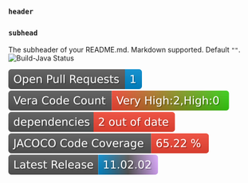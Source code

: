 

### `header`

### `subhead`

The subheader of your README.md. Markdown supported. Default `""`.
![Build-Java Status](https://github.com/RahulVadisetty91/RestService/actions/workflows/build.yml/badge.svg?branch=develop/pipeline)

<img alt="GitHub pull requests" src=".github/badges/open-pr-count.svg">
<img alt="GitHub pull requests" src=".github/badges/vv-code-count.svg">
<img alt="Dependencies" src=".github/badges/depend-badge.svg">
<img alt="Code Coverage" src=".github/badges/jacoco-code-coverage.svg">

<a href="https://github.com/RahulVadisetty91/RestService/releases">
  <img alt="Issues" src=".github/badges/release.svg"></a>
